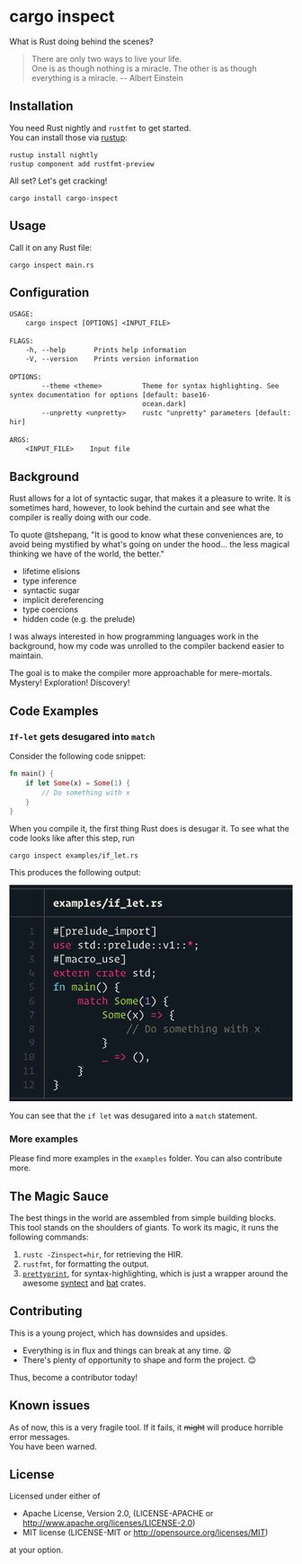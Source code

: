 # cargo inspect 

What is Rust doing behind the scenes?

> There are only two ways to live your life.  
> One is as though nothing is a miracle. 
> The other is as though everything is a miracle. -- Albert Einstein

## Installation

You need Rust nightly and `rustfmt` to get started.  
You can install those via [rustup]:

```
rustup install nightly
rustup component add rustfmt-preview
```

All set? Let's get cracking!

```
cargo install cargo-inspect
```

## Usage

Call it on any Rust file:

```
cargo inspect main.rs
```

## Configuration 

```
USAGE:
    cargo inspect [OPTIONS] <INPUT_FILE>

FLAGS:
    -h, --help       Prints help information
    -V, --version    Prints version information

OPTIONS:
        --theme <theme>          Theme for syntax highlighting. See syntex documentation for options [default: base16-
                                 ocean.dark]
        --unpretty <unpretty>    rustc "unpretty" parameters [default: hir]

ARGS:
    <INPUT_FILE>    Input file
```

## Background

Rust allows for a lot of syntactic sugar, that makes it a pleasure to write.
It is sometimes hard, however, to look behind the curtain and see what the compiler is really doing with our code.

To quote @tshepang, 
"It is good to know what these conveniences are, to avoid being mystified by what's going on under the hood... the less magical thinking we have of the world, the better."

* lifetime elisions
* type inference
* syntactic sugar
* implicit dereferencing
* type coercions
* hidden code (e.g. the prelude)

I was always interested in how programming languages work in the background,
how my code was unrolled to the compiler backend easier to maintain.

The goal is to make the compiler more approachable for mere-mortals.  
Mystery! Exploration! Discovery! 


## Code Examples

### `If-let` gets desugared into `match`

Consider the following code snippet:

```rust
fn main() {
    if let Some(x) = Some(1) {
        // Do something with x
    }
}
```

When you compile it, the first thing Rust does is desugar it. To see what the code looks like after this step, run

```
cargo inspect examples/if_let.rs
```

This produces the following output:

![Please run the command to reproduce the desugared output](assets/if-let.png)

You can see that the `if let` was desugared into a `match` statement.

### More examples

Please find more examples in the `examples` folder. You can also contribute more.

## The Magic Sauce

The best things in the world are assembled from simple building blocks.
This tool stands on the shoulders of giants.
To work its magic, it runs the following commands:

1. `rustc -Zinspect=hir`, for retrieving the HIR.
2. `rustfmt`, for formatting the output.
3. [`prettyprint`](https://github.com/mre/prettyprint), for syntax-highlighting, which is just a wrapper around the awesome [syntect](https://github.com/trishume/syntect/blob/master/examples/syncat.rs) and [bat](https://github.com/sharkdp/bat/) crates.

## Contributing

This is a young project, which has downsides and upsides.

* Everything is in flux and things can break at any time. 😫
* There's plenty of opportunity to shape and form the project. 😊

Thus, become a contributor today!

## Known issues

As of now, this is a very fragile tool. If it fails, it ~~might~~ will produce
horrible error messages.  
You have been warned.

## License

Licensed under either of

* Apache License, Version 2.0, (LICENSE-APACHE or http://www.apache.org/licenses/LICENSE-2.0)
* MIT license (LICENSE-MIT or http://opensource.org/licenses/MIT)

at your option.

[rustup]: https://rustup.rs/